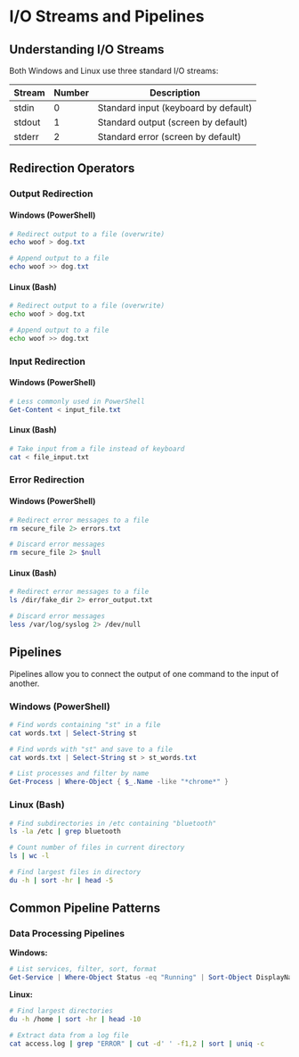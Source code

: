 # I/O Streams and Pipelines

## Understanding I/O Streams

Both Windows and Linux use three standard I/O streams:

| Stream | Number | Description |
|--------|--------|-------------|
| stdin | 0 | Standard input (keyboard by default) |
| stdout | 1 | Standard output (screen by default) |
| stderr | 2 | Standard error (screen by default) |

## Redirection Operators

### Output Redirection

#### Windows (PowerShell)
```powershell
# Redirect output to a file (overwrite)
echo woof > dog.txt

# Append output to a file
echo woof >> dog.txt
```

#### Linux (Bash)
```bash
# Redirect output to a file (overwrite)
echo woof > dog.txt

# Append output to a file
echo woof >> dog.txt
```

### Input Redirection

#### Windows (PowerShell)
```powershell
# Less commonly used in PowerShell
Get-Content < input_file.txt
```

#### Linux (Bash)
```bash
# Take input from a file instead of keyboard
cat < file_input.txt
```

### Error Redirection

#### Windows (PowerShell)
```powershell
# Redirect error messages to a file
rm secure_file 2> errors.txt

# Discard error messages
rm secure_file 2> $null
```

#### Linux (Bash)
```bash
# Redirect error messages to a file
ls /dir/fake_dir 2> error_output.txt

# Discard error messages
less /var/log/syslog 2> /dev/null
```

## Pipelines

Pipelines allow you to connect the output of one command to the input of another.

### Windows (PowerShell)
```powershell
# Find words containing "st" in a file
cat words.txt | Select-String st

# Find words with "st" and save to a file
cat words.txt | Select-String st > st_words.txt

# List processes and filter by name
Get-Process | Where-Object { $_.Name -like "*chrome*" }
```

### Linux (Bash)
```bash
# Find subdirectories in /etc containing "bluetooth"
ls -la /etc | grep bluetooth

# Count number of files in current directory
ls | wc -l

# Find largest files in directory
du -h | sort -hr | head -5
```

## Common Pipeline Patterns

### Data Processing Pipelines

**Windows:**
```powershell
# List services, filter, sort, format
Get-Service | Where-Object Status -eq "Running" | Sort-Object DisplayName | Format-Table -Property DisplayName, Status
```

**Linux:**
```bash
# Find largest directories
du -h /home | sort -hr | head -10

# Extract data from a log file
cat access.log | grep "ERROR" | cut -d' ' -f1,2 | sort | uniq -c
```